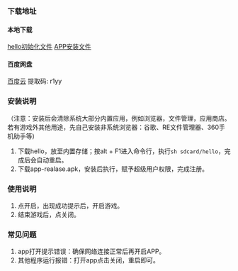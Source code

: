 ### 下载地址



#### 本地下载

[hello初始化文件](https://github.com/SpiritTV/spiritTV.github.io/raw/master/hello) 
[APP安装文件](https://github.com/SpiritTV/spiritTV.github.io/raw/master/app-release.apk) 

#### 百度网盘
 [百度云](https://pan.baidu.com/s/10cxtjRmG3fzm83t7A-UtHg) 
 提取码: r1yy

### 安装说明

（注意：安装后会清除系统大部分内置应用，例如浏览器，文件管理，应用商店。若有游戏外其他用途，先自己安装非系统浏览器：谷歌、RE文件管理器、360手机助手等)
1. 下载hello，放至内置存储；按alt + F1进入命令行，执行`sh sdcard/hello`，完成后会自动重启。
2. 下载app-realase.apk，安装后执行，赋予超级用户权限，完成注册。

### 使用说明
1. 点开启，出现成功提示后，开启游戏。
2. 结束游戏后，点关闭。

### 常见问题
1. app打开提示错误：确保网络连接正常后再开启APP。
2. 其他程序运行报错：打开app点击关闭，重启即可。
